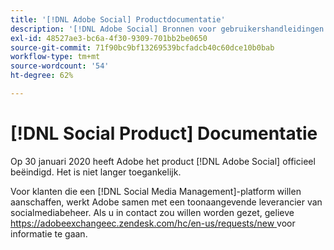 ```yaml
---
title: '[!DNL Adobe Social] Productdocumentatie'
description: '[!DNL Adobe Social] Bronnen voor gebruikershandleidingen'
exl-id: 48527ae3-bc6a-4f30-9309-701bb2be0650
source-git-commit: 71f90bc9bf13269539bcfadcb40c60dce10b0bab
workflow-type: tm+mt
source-wordcount: '54'
ht-degree: 62%

---
```


# [!DNL Social Product] Documentatie

Op 30 januari 2020 heeft Adobe het product [!DNL Adobe Social] officieel beëindigd. Het is niet langer toegankelijk.

Voor klanten die een [!DNL Social Media Management]-platform willen aanschaffen, werkt Adobe samen met een toonaangevende leverancier van socialmediabeheer. Als u in contact zou willen worden gezet, gelieve [ https://adobeexchangeec.zendesk.com/hc/en-us/requests/new ](https://adobeexchangeec.zendesk.com/hc/nl-nl/requests/new) voor informatie te gaan.
